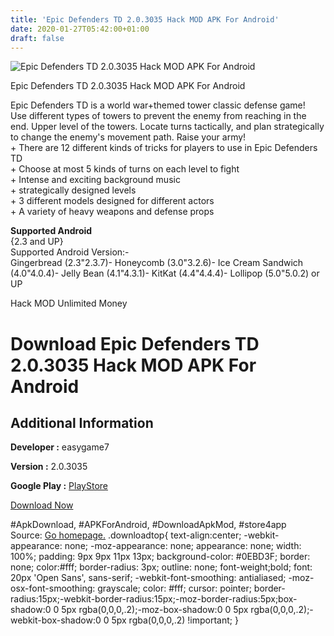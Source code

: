 ```yaml
---
title: 'Epic Defenders TD 2.0.3035 Hack MOD APK For Android'
date: 2020-01-27T05:42:00+01:00
draft: false
---
```


![Epic Defenders TD 2.0.3035 Hack MOD APK For Android](https://i0.wp.com/apkhome.net/wp-content/uploads/2017/12/Epic-Defenders-TD-2.0.3035.png "Epic Defenders TD 2.0.3035 Hack MOD APK For Android")

  

Epic Defenders TD 2.0.3035 Hack MOD APK For Android

Epic Defenders TD is a world war+themed tower classic defense game!  
Use different types of towers to prevent the enemy from reaching in the end. Upper level of the towers. Locate turns tactically, and plan strategically to change the enemy's movement path. Raise your army!  
\+ There are 12 different kinds of tricks for players to use in Epic Defenders TD  
\+ Choose at most 5 kinds of turns on each level to fight  
\+ Intense and exciting background music  
\+ strategically designed levels  
\+ 3 different models designed for different actors  
\+ A variety of heavy weapons and defense props

**Supported Android**  
{2.3 and UP}  
Supported Android Version:-  
Gingerbread (2.3"2.3.7)- Honeycomb (3.0"3.2.6)- Ice Cream Sandwich (4.0"4.0.4)- Jelly Bean (4.1"4.3.1)- KitKat (4.4"4.4.4)- Lollipop (5.0"5.0.2) or UP

Hack MOD Unlimited Money

Download Epic Defenders TD 2.0.3035 Hack MOD APK For Android
============================================================

Additional Information
----------------------

**Developer :** easygame7

**Version :** 2.0.3035

**Google Play :** [PlayStore](https://play.google.com/store/apps/details?id=com.toy.defense.free)

  

[Download Now](https://store4app.co/post/epic-defenders-td-2-0-3035-hack-mod-apk-for-android_1573671524)

  
#ApkDownload, #APKForAndroid, #DownloadApkMod, #store4app  
Source: [Go homepage.](https://store4app.co/post/epic-defenders-td-2-0-3035-hack-mod-apk-for-android_1573671524) .downloadtop{ text-align:center; -webkit-appearance: none; -moz-appearance: none; appearance: none; width: 100%; padding: 9px 9px 11px 13px; background-color: #0EBD3F; border: none; color:#fff; border-radius: 3px; outline: none; font-weight;bold; font: 20px 'Open Sans', sans-serif; -webkit-font-smoothing: antialiased; -moz-osx-font-smoothing: grayscale; color: #fff; cursor: pointer; border-radius:15px;-webkit-border-radius:15px;-moz-border-radius:5px;box-shadow:0 0 5px rgba(0,0,0,.2);-moz-box-shadow:0 0 5px rgba(0,0,0,.2);-webkit-box-shadow:0 0 5px rgba(0,0,0,.2) !important; }